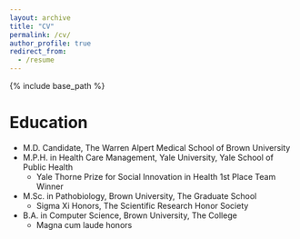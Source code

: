 ```yaml
---
layout: archive
title: "CV"
permalink: /cv/
author_profile: true
redirect_from:
  - /resume
---
```


{% include base_path %}

Education
======
* M.D. Candidate, The Warren Alpert Medical School of Brown University
* M.P.H. in Health Care Management, Yale University, Yale School of Public Health
  * Yale Thorne Prize for Social Innovation in Health 1st Place Team Winner
* M.Sc. in Pathobiology, Brown University, The Graduate School
  * Sigma Xi Honors, The Scientific Research Honor Society
* B.A. in Computer Science, Brown University, The College
  * Magna cum laude honors


